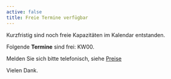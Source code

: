 ```yaml
---
active: false
title: Freie Termine verfügbar
---
```

Kurzfristig sind noch freie Kapazitäten im Kalendar entstanden.

Folgende **Termine** sind frei: KW00.

Melden Sie sich bitte telefonisch, siehe [Preise](/preise/)

Vielen Dank.